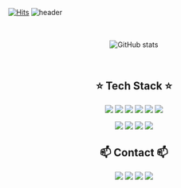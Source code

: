 

<!--### Hi there 👋
**teagh82/teagh82** is a ✨ _special_ ✨ repository because its `README.md` (this file) appears on your GitHub profile.

Here are some ideas to get you started:

- 🔭 I’m currently working on ...
- 🌱 I’m currently learning ...
- 👯 I’m looking to collaborate on ...
- 🤔 I’m looking for help with ...
- 💬 Ask me about ...
- 📫 How to reach me: ...
- 😄 Pronouns: ...
- ⚡ Fun fact: ...
-->

[![Hits](https://hits.seeyoufarm.com/api/count/incr/badge.svg?url=https%3A%2F%2Fgithub.com%2Fteagh82&count_bg=%23A488EB&title_bg=%23FF42B2&icon=atom.svg&icon_color=%23FFFFFF&title=WELCOME&edge_flat=false)](https://hits.seeyoufarm.com)
![header](https://capsule-render.vercel.app/api?color=ffcced&text=Kihyeon's%20GitHub&fontSize=40&fontColor=050024)
</br>
</br></br>

<div align="center">
 
![GitHub stats](https://github-readme-stats.vercel.app/api?username=teagh82&show_icons=true&theme=radical)
</div>
<!-- ![Top Langs](https://github-readme-stats.vercel.app/api/top-langs/?username=teagh82&layout=compact&theme=radical)-->
</br>

<h2 align="center">⭐️ Tech Stack ⭐️</h2>
 
<p align="center"><img src="https://img.shields.io/badge/Python-3776AB?style=flat-square&logo=Python&logoColor=white"/></a>  <img src="https://img.shields.io/badge/JAVA-007396?style=flat-square&logo=JAVA&logoColor=white"/></a>  <img src="https://img.shields.io/badge/Kotlin-0095D5?style=flat-square&logo=Kotlin&logoColor=white"/></a>  <img src="https://img.shields.io/badge/flutter-02569B?style=flat-square&logo=flutter&logoColor=white"></a>  <img src="https://img.shields.io/badge/Android-3DDC84?style=flat-square&logo=Android&logoColor=white"/></a>  <img src="https://img.shields.io/badge/C++-00599C?style=flat-square&logo=c%2B%2B&logoColor=white"/></a>
<p align="center"><img src="https://img.shields.io/badge/MySQL-4479A1?style=flat-square&logo=MySQL&logoColor=white"/></a> 
  <img src="https://img.shields.io/badge/linux-FCC624?style=flat-square&logo=linux&logoColor=black"> 
  <img src="https://img.shields.io/badge/github-181717?style=flat-square&logo=github&logoColor=white">
  <img src="https://img.shields.io/badge/git-F05032?style=flat-square&logo=git&logoColor=white">

</br>
<h2 align="center">📫 Contact 📫</h2>

<p align="center"><a href="https://code-kh-studio.tistory.com/"><img src="https://img.shields.io/badge/My tech blog-7952B3?style=flat-square&logo=GitHub Sponsors&logoColor=white&link=https://code-kh-studio.tistory.com/"/></a>  <a href="mailto:teagh8237@gmail.com"><img src="https://img.shields.io/badge/Gmail-C10000?style=flat-square&logo=Gmail&logoColor=white&link=mailto:teagh8237@gmail.com"/></a>  <a href="mailto:teagh82@naver.com"><img src="https://img.shields.io/badge/Naver mail-brightgreen?style=flat-square&logo=Naver&logoColor=white&link=mailto:teagh82@naver.com"/></a>  <a href="https://hip-accordion-2b6.notion.site/0bb746a52d96419fb0c0fcca6179adb4"><img src="https://img.shields.io/badge/Notion Portfolio-C51A4A?style=flat-square&logo=Notion&logoColor=white&link=https://hip-accordion-2b6.notion.site/0bb746a52d96419fb0c0fcca6179adb4"/></a>


